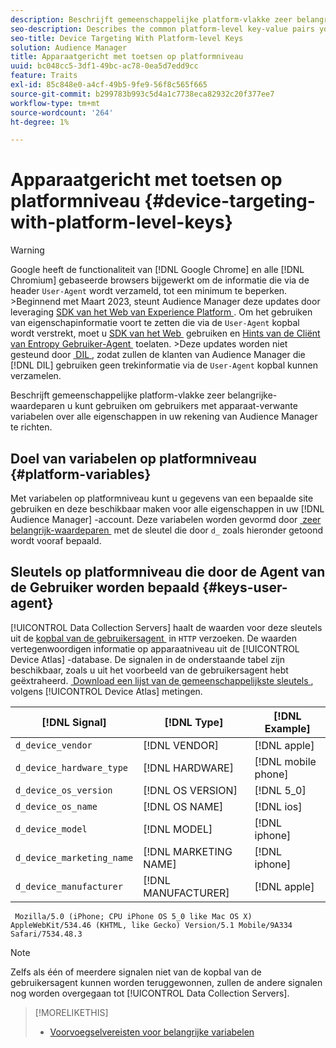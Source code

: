 ```yaml
---
description: Beschrijft gemeenschappelijke platform-vlakke zeer belangrijke-waardeparen u kunt gebruiken om gebruikers met apparaat-verwante variabelen over alle eigenschappen in uw rekening van Audience Manager te richten.
seo-description: Describes the common platform-level key-value pairs you can use to target users with device-related variables across all properties in your Audience Manager account.
seo-title: Device Targeting With Platform-level Keys
solution: Audience Manager
title: Apparaatgericht met toetsen op platformniveau
uuid: bc048cc5-3df1-49bc-ac78-0ea5d7edd9cc
feature: Traits
exl-id: 85c848e0-a4cf-49b5-9fe9-56f8c565f665
source-git-commit: b299783b993c5d4a1c7738eca82932c20f377ee7
workflow-type: tm+mt
source-wordcount: '264'
ht-degree: 1%

---
```


# Apparaatgericht met toetsen op platformniveau {#device-targeting-with-platform-level-keys}

>[!WARNING]
>
>Google heeft de functionaliteit van [!DNL Google Chrome] en alle [!DNL Chromium] gebaseerde browsers bijgewerkt om de informatie die via de header `User-Agent` wordt verzameld, tot een minimum te beperken.
>&#x200B;>Beginnend met Maart 2023, steunt Audience Manager deze updates door leveraging [&#x200B; SDK van het Web van Experience Platform &#x200B;](https://experienceleague.adobe.com/docs/experience-platform/edge/home.html?lang=nl-NL). Om het gebruiken van eigenschapinformatie voort te zetten die via de `User-Agent` kopbal wordt verstrekt, moet u [&#x200B; SDK van het Web &#x200B;](https://experienceleague.adobe.com/docs/experience-platform/edge/home.html?lang=nl-NL) gebruiken en [&#x200B; Hints van de Cliënt van Entropy Gebruiker-Agent &#x200B;](https://experienceleague.adobe.com/docs/experience-platform/edge/fundamentals/user-agent-client-hints.html?lang=nl-NL) toelaten.
>&#x200B;>Deze updates worden niet gesteund door [&#x200B; DIL &#x200B;](../../../using/dil/dil-overview.md), zodat zullen de klanten van Audience Manager die [!DNL DIL] gebruiken geen trekinformatie via de `User-Agent` kopbal kunnen verzamelen.

Beschrijft gemeenschappelijke platform-vlakke zeer belangrijke-waardeparen u kunt gebruiken om gebruikers met apparaat-verwante variabelen over alle eigenschappen in uw rekening van Audience Manager te richten.

## Doel van variabelen op platformniveau {#platform-variables}

<!-- c_tb_device_targeting.xml -->

Met variabelen op platformniveau kunt u gegevens van een bepaalde site gebruiken en deze beschikbaar maken voor alle eigenschappen in uw [!DNL Audience Manager] -account. Deze variabelen worden gevormd door [&#x200B; zeer belangrijk-waardeparen &#x200B;](../../reference/key-value-pairs-explained.md) met de sleutel die door `d_` zoals hieronder getoond wordt vooraf bepaald.

## Sleutels op platformniveau die door de Agent van de Gebruiker worden bepaald {#keys-user-agent}

[!UICONTROL Data Collection Servers] haalt de waarden voor deze sleutels uit de [&#x200B; kopbal van de gebruikersagent &#x200B;](https://www.w3.org/Protocols/rfc2616/rfc2616-sec14.html#sec14.43) in `HTTP` verzoeken. De waarden vertegenwoordigen informatie op apparaatniveau uit de [!UICONTROL Device Atlas] -database. De signalen in de onderstaande tabel zijn beschikbaar, zoals u uit het voorbeeld van de gebruikersagent hebt geëxtraheerd. [&#x200B; Download een lijst van de gemeenschappelijkste sleutels &#x200B;](assets/device_keys.csv), volgens [!UICONTROL Device Atlas] metingen.

| [!DNL Signal] | [!DNL Type] | [!DNL Example] |
|---|---|---|
| `d_device_vendor` | [!DNL VENDOR] | [!DNL apple] |
| `d_device_hardware_type` | [!DNL HARDWARE] | [!DNL mobile phone] |
| `d_device_os_version` | [!DNL OS VERSION] | [!DNL 5_0] |
| `d_device_os_name` | [!DNL OS NAME] | [!DNL ios] |
| `d_device_model` | [!DNL MODEL] | [!DNL iphone] |
| `d_device_marketing_name` | [!DNL MARKETING NAME] | [!DNL iphone] |
| `d_device_manufacturer` | [!DNL MANUFACTURER] | [!DNL apple] |

```
 Mozilla/5.0 (iPhone; CPU iPhone OS 5_0 like Mac OS X) AppleWebKit/534.46 (KHTML, like Gecko) Version/5.1 Mobile/9A334 Safari/7534.48.3
```

>[!NOTE]
>
>Zelfs als één of meerdere signalen niet van de kopbal van de gebruikersagent kunnen worden teruggewonnen, zullen de andere signalen nog worden overgegaan tot [!UICONTROL Data Collection Servers].

>[!MORELIKETHIS]
>
>* [Voorvoegselvereisten voor belangrijke variabelen](../../features/traits/trait-variable-prefixes.md)
